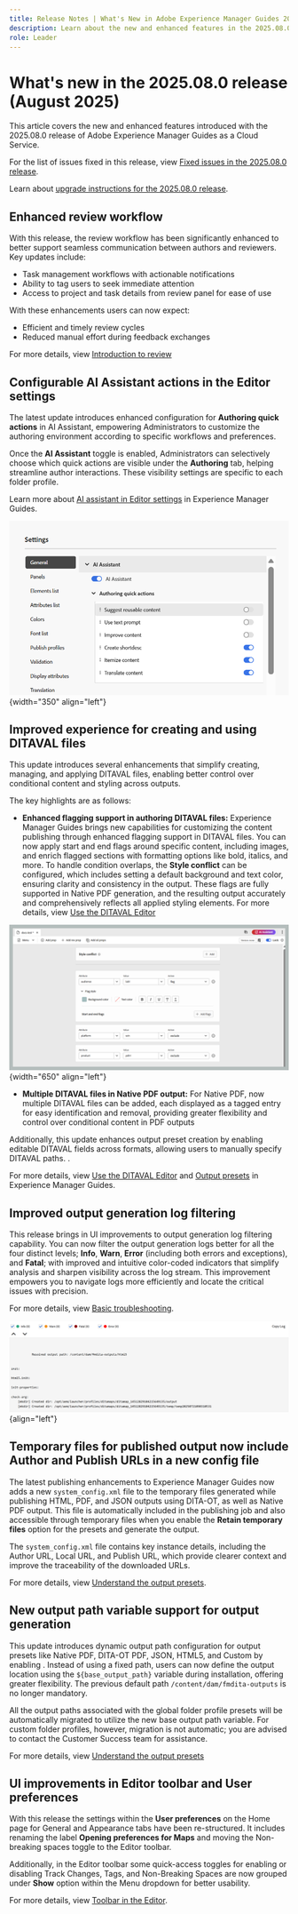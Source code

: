 ```yaml
---
title: Release Notes | What's New in Adobe Experience Manager Guides 2025.08.0 release
description: Learn about the new and enhanced features in the 2025.08.0 release of Adobe Experience Manager Guides
role: Leader
---
```

# What's new in the 2025.08.0 release (August 2025)

This article covers the new and enhanced features introduced with the 2025.08.0 release of Adobe Experience Manager Guides as a Cloud Service.

For the list of issues fixed in this release, view [Fixed issues in the 2025.08.0 release](fixed-issues-2025-08-0.md).

Learn about [upgrade instructions for the 2025.08.0  release](../release-info/upgrade-instructions-2025-08-0.md).


## Enhanced review workflow

With this release, the review workflow has been significantly enhanced to better support seamless communication between authors and reviewers. Key updates include:

- Task management workflows with actionable notifications
- Ability to tag users to seek immediate attention
- Access to project and task details from review panel for ease of use

With these enhancements users can now expect:

- Efficient and timely review cycles
- Reduced manual effort during feedback exchanges

For more details, view [Introduction to review](../user-guide/review.md)

## Configurable AI Assistant actions in the Editor settings

The latest update introduces enhanced configuration for **Authoring quick actions** in AI Assistant, empowering Administrators to customize the authoring environment according to specific workflows and preferences.

Once the **AI Assistant** toggle is enabled, Administrators can selectively choose which quick actions are visible under the **Authoring** tab, helping streamline author interactions. These visibility settings are specific to each folder profile.

Learn more about [AI assistant in Editor settings](../user-guide/web-editor-settings.md#general) in Experience Manager Guides.

![](assets/authoring-quick-actions.png){width="350" align="left"}


## Improved experience for creating and using DITAVAL files

This update introduces several enhancements that simplify creating, managing, and applying DITAVAL files, enabling better control over conditional content and styling across outputs.

The key highlights are as follows:

- **Enhanced flagging support in authoring DITAVAL files:** Experience Manager Guides brings new capabilities for customizing the content publishing through enhanced flagging support in DITAVAL files. You can now apply start and end flags around specific content, including images, and enrich flagged sections with formatting options like bold, italics, and more. To handle condition overlaps, the **Style conflict** can be configured, which includes setting a default background and text color, ensuring clarity and consistency in the output. These flags are fully supported in Native PDF generation, and the resulting output accurately and comprehensively reflects all applied styling elements.
For more details, view [Use the DITAVAL Editor](../user-guide/ditaval-editor.md)

![](assets/ditaval-flag-style.png){width="650" align="left"}

- **Multiple DITAVAL files in Native PDF output:** For Native PDF, now multiple DITAVAL files can be added, each displayed as a tagged entry for easy identification and removal, providing greater flexibility and control over conditional content in PDF outputs

Additionally, this update enhances output preset creation by enabling editable DITAVAL fields across formats, allowing users to manually specify DITAVAL paths. .

For more details, view [Use the DITAVAL Editor](../user-guide/ditaval-editor.md) and [Output presets](../user-guide/generate-output-understand-presets.md) in Experience Manager Guides.

## Improved output generation log filtering

This release brings in UI improvements to output generation log filtering capability. You can now filter the output generation logs better for all the four distinct levels; **Info**, **Warn**, **Error** (including both errors and exceptions), and **Fatal**; with improved and intuitive color-coded indicators that simplify analysis and sharpen visibility across the log stream. This improvement empowers you to navigate logs more efficiently and locate the critical issues with precision. 

For more details, view [Basic troubleshooting](../user-guide/generate-output-basic-troubleshooting.md).

![](./assets/log-file-new.png){align="left"}


## Temporary files for published output now include Author and Publish URLs in a new config file

The latest publishing enhancements to Experience Manager Guides now adds a new `system_config.xml` file to the temporary files generated while publishing HTML, PDF, and JSON outputs using DITA-OT, as well as Native PDF output. This file is automatically included in the publishing job and also accessible through temporary files when you enable the **Retain temporary files** option for the presets and generate the output.

The `system_config.xml` file contains key instance details, including the Author URL, Local URL, and Publish URL, which provide clearer context and improve the traceability of the downloaded URLs.

For more details, view [Understand the output presets](../user-guide/generate-output-understand-presets.md).

## New output path variable support for output generation

This update introduces dynamic output path configuration for output presets like Native PDF, DITA-OT PDF, JSON, HTML5, and Custom by enabling . Instead of using a fixed path, users can now define the output location using the `${base_output_path}` variable during installation, offering greater flexibility. The previous default path `/content/dam/fmdita-outputs` is no longer mandatory.

All the output paths associated with the global folder profile presets will be automatically migrated to utilize the new base output path variable. For custom folder profiles, however, migration is not automatic; you are advised to contact the Customer Success team for assistance.

For more details, view [Understand the output presets](../user-guide/generate-output-understand-presets.md)

## UI improvements in Editor toolbar and User preferences

With this release the settings within the **User preferences** on the Home page for General and Appearance tabs have been re-structured. It includes renaming the label **Opening preferences for Maps** and moving the Non-breaking spaces toggle to the Editor toolbar.

Additionally, in the Editor toolbar some quick-access toggles for enabling or disabling Track Changes, Tags, and Non-Breaking Spaces are now grouped under **Show** option within the Menu dropdown for better usability.

For more details, view [Toolbar in the Editor](../user-guide/web-editor-toolbar.md#menu-dropdown).






